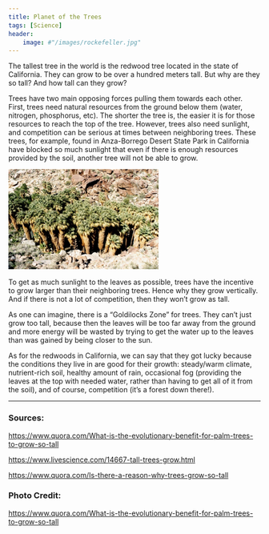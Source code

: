 ```yaml
---
title: Planet of the Trees
tags: [Science]
header:
    image: #"/images/rockefeller.jpg"
---
```


The tallest tree in the world is the redwood tree located in the state of California. They can grow to be over a hundred meters tall. But why are they so tall? And how tall can they grow?

Trees have two main opposing forces pulling them towards each other. First, trees need natural resources from the ground below them (water, nitrogen, phosphorus, etc). The shorter the tree is, the easier it is for those resources to reach the top of the tree. However, trees also need sunlight, and competition can be serious at times between neighboring trees. These trees, for example, found in Anza-Borrego Desert State Park in California have blocked so much sunlight that even if there is enough resources provided by the soil, another tree will not be able to grow.

![trees](..\images\tree.png)

To get as much sunlight to the leaves as possible, trees have the incentive to grow larger than their neighboring trees. Hence why they grow vertically. And if there is not a lot of competition, then they won’t grow as tall.

As one can imagine, there is a “Goldilocks Zone” for trees. They can’t just grow too tall, because then the leaves will be too far away from the ground and more energy will be wasted by trying to get the water up to the leaves  than was gained by being closer to the sun.

As for the redwoods in California, we can say that they got lucky because the conditions they live in are good for their growth: steady/warm climate, nutrient-rich soil, healthy amount of rain, occasional fog (providing the leaves at the top with needed water, rather than having to get all of it from the soil), and of course, competition (it’s a forest down there!).

---

### Sources:
<https://www.quora.com/What-is-the-evolutionary-benefit-for-palm-trees-to-grow-so-tall>

<https://www.livescience.com/14667-tall-trees-grow.html>

<https://www.quora.com/Is-there-a-reason-why-trees-grow-so-tall>

### Photo Credit:
<https://www.quora.com/What-is-the-evolutionary-benefit-for-palm-trees-to-grow-so-tall>